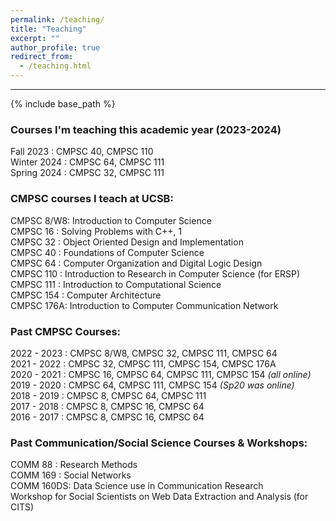 ```yaml
---
permalink: /teaching/
title: "Teaching"
excerpt: ""
author_profile: true
redirect_from: 
  - /teaching.html
---
```


-----
{% include base_path %}

### Courses I'm teaching this academic year (2023-2024)
Fall   2023 : CMPSC 40, CMPSC 110<br>
Winter 2024 : CMPSC 64, CMPSC 111<br>
Spring 2024 : CMPSC 32, CMPSC 111 <br>

### CMPSC courses I teach at UCSB:
CMPSC 8/W8: Introduction to Computer Science<br>
CMPSC 16  : Solving Problems with C++, 1<br>
CMPSC 32  : Object Oriented Design and Implementation<br>
CMPSC 40  : Foundations of Computer Science<br>
CMPSC 64  : Computer Organization and Digital Logic Design<br>
CMPSC 110 : Introduction to Research in Computer Science (for ERSP)<br>
CMPSC 111 : Introduction to Computational Science<br>
CMPSC 154 : Computer Architecture<br>
CMPSC 176A: Introduction to Computer Communication Network<br>

<div class="less_important_text">
<h3>Past CMPSC Courses:</h3>
<p>
2022 - 2023 : CMPSC 8/W8, CMPSC 32, CMPSC 111, CMPSC 64<br>
2021 - 2022 : CMPSC 32, CMPSC 111, CMPSC 154, CMPSC 176A<br>
2020 - 2021 : CMPSC 16, CMPSC 64, CMPSC 111, CMPSC 154 <em>(all online)</em><br>
2019 - 2020 : CMPSC 64, CMPSC 111, CMPSC 154 <em>(Sp20 was online)</em><br>
2018 - 2019 : CMPSC 8, CMPSC 64, CMPSC 111<br>
2017 - 2018 : CMPSC 8, CMPSC 16, CMPSC 64<br>
2016 - 2017 : CMPSC 8, CMPSC 16, CMPSC 64<br>
</p>
<h3>Past Communication/Social Science Courses & Workshops:</h3>
<p>
COMM 88   : Research Methods <br>
COMM 169  : Social Networks <br>
COMM 160DS: Data Science use in Communication Research <br>
Workshop for Social Scientists on Web Data Extraction and Analysis (for CITS)<br>
</p></div>

